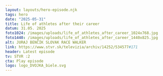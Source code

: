 ```yaml
---
layout: layouts/hero-episode.njk
tags: hero
date: "2025-05-31"
title: Life of athletes after their career
datum: 31.05. 2025
foto1024: /images/uploads/life_of_athletes_after_career_1024x768.jpg
foto1440: /images/uploads/life_of_athletes_after_career_1440x825.jpg
alt: JURAJ BENČÍK SLOVAK RACE WALKER
link: https://www.stvr.sk/televizia/archiv/14252/534577#171
header: Latest episode
tv: STVR :2
cta: Play episode
logo: logo_DVOJKA_biele.svg
---
```

